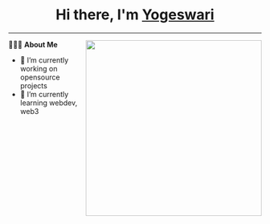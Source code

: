 <h1 align="center"> Hi there, I'm <a href="https://www.linkedin.com/in/sanjay-k-v/">Yogeswari</a> </h1>

-----------------------------------------------------------
👨🏻‍💻 **About Me**<img src="https://raw.githubusercontent.com/sanjay-kv/sanjay-kv/main/Assets/illustration.png" min-width="300px" max-width="300px" width="350px" align="right"> 

- 🔭 I’m currently working on opensource projects
- 🌱 I’m currently learning webdev, web3


